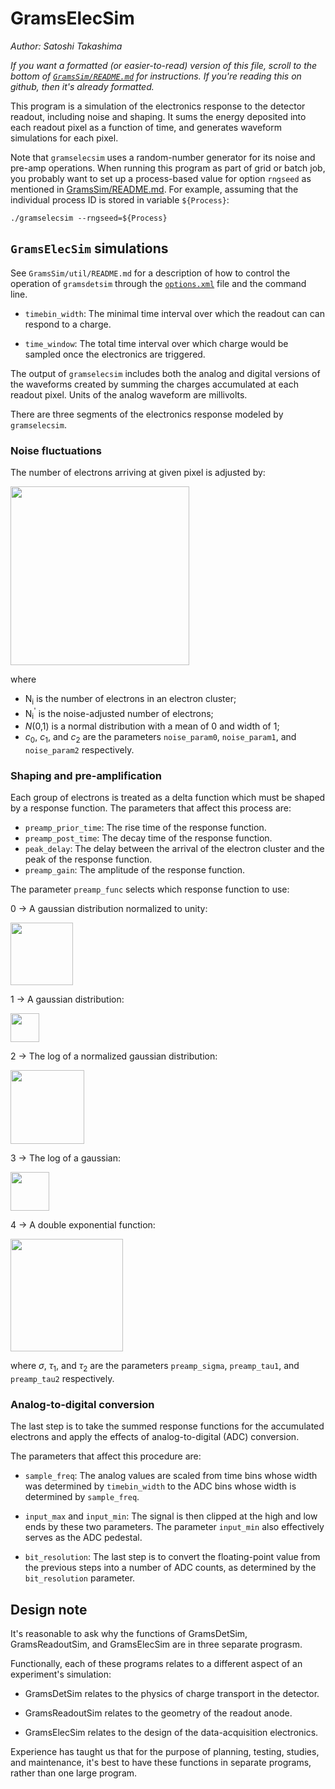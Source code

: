 # GramsElecSim
*Author: Satoshi Takashima*

_If you want a formatted (or easier-to-read) version of this file, scroll to the bottom of [`GramsSim/README.md`](../README.md) for instructions. If you're reading this on github, then it's already formatted._

This program is a simulation of the electronics response to the detector readout, including noise and shaping. It sums the energy deposited into each readout pixel as a function of time, and generates waveform simulations for each pixel. 

Note that `gramselecsim` uses a random-number generator for its noise and pre-amp operations. When running this program as part of grid or batch job, you probably want to set up a process-based value for option `rngseed` as mentioned in [GramsSim/README.md](../README.md). For example, assuming that the individual process ID is stored in variable `${Process}`:

    ./gramselecsim --rngseed=${Process}
    
## `GramsElecSim` simulations

See `GramsSim/util/README.md` for a description of how to control the
operation of `gramsdetsim` through the [`options.xml`](../options.xml) file and the
command line.

- `timebin_width`: The minimal time interval over which the readout can can respond to a charge.

- `time_window`: The total time interval over which charge would be sampled once the electronics are triggered. 

The output of `gramselecsim` includes both the analog and digital versions of the waveforms created by summing the charges accumulated at each readout pixel. Units of the analog waveform are millivolts. 

There are three segments of the electronics response modeled by `gramselecsim`.

### Noise fluctuations

The number of electrons arriving at given pixel is adjusted by:

<img src="NoiseEq.png" width="286" />

where

- &Nu;<sub>i</sub> is the number of electrons in an electron cluster;
- &Nu;<sub>i</sub><sup>'</sup> is the noise-adjusted number of electrons;
- <em>N</em>(0,1) is a normal distribution with a mean of 0 and width of 1;
- <em>c</em><sub>0</sub>, <em>c</em><sub>1</sub>, and <em>c</em><sub>2</sub> are the parameters `noise_param0`, `noise_param1`, and `noise_param2` respectively. 

### Shaping and pre-amplification

Each group of electrons is treated as a delta function which must be shaped by a response function. The parameters that affect this process are:

- `preamp_prior_time`: The rise time of the response function.
- `preamp_post_time`: The decay time of the response function.
- `peak_delay`: The delay between the arrival of the electron cluster and the peak of the response function.
- `preamp_gain`: The amplitude of the response function. 

The parameter `preamp_func` selects which response function to use:

0 -> A gaussian distribution normalized to unity: 

<img src="NormGauss.png" width="100" />

1 -> A gaussian distribution:

<img src="Gauss.png" width="46" />

2 -> The log of a normalized gaussian distribution:

<img src="LogNormGauss.png" width="118" />

3 -> The log of a gaussian:

<img src="LogGauss.png" width="62" />

4 -> A double exponential function:

<img src="TwoExp.png" width="180" />

where <em>&sigma;</em>, <em>&tau;</em><sub>1</sub>, and <em>&tau;</em><sub>2</sub> are the parameters `preamp_sigma`, `preamp_tau1`, and `preamp_tau2` respectively. 

### Analog-to-digital conversion

The last step is to take the summed response functions for the accumulated electrons and apply the effects of analog-to-digital (ADC) conversion. 

The parameters that affect this procedure are:

- `sample_freq`: The analog values are scaled from time bins whose width was determined by `timebin_width` to the ADC bins whose width is determined by `sample_freq`. 

- `input_max` and `input_min`: The signal is then clipped at the high and low ends by these two parameters. The parameter `input_min` also effectively serves as the ADC pedestal. 

- `bit_resolution`: The last step is to convert the floating-point value from the previous steps into a number of ADC counts, as determined by the `bit_resolution` parameter.


## Design note

It's reasonable to ask why the functions of GramsDetSim,
GramsReadoutSim, and GramsElecSim are in three separate prograsm.

Functionally, each of these programs relates to a different aspect of
an experiment's simulation:

   - GramsDetSim relates to the physics of charge transport in the detector.

   - GramsReadoutSim relates to the geometry of the readout anode.

   - GramsElecSim relates to the design of the data-acquisition electronics.

Experience has taught us that for the purpose of planning, testing,
studies, and maintenance, it's best to have these functions in
separate programs, rather than one large program.
